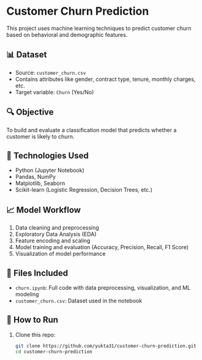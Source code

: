 # Customer Churn Prediction

This project uses machine learning techniques to predict customer churn based on behavioral and demographic features.

## 📊 Dataset
- Source: `customer_churn.csv`
- Contains attributes like gender, contract type, tenure, monthly charges, etc.
- Target variable: `Churn` (Yes/No)

## 🔍 Objective
To build and evaluate a classification model that predicts whether a customer is likely to churn.

## 🚀 Technologies Used
- Python (Jupyter Notebook)
- Pandas, NumPy
- Matplotlib, Seaborn
- Scikit-learn (Logistic Regression, Decision Trees, etc.)

## 📈 Model Workflow
1. Data cleaning and preprocessing
2. Exploratory Data Analysis (EDA)
3. Feature encoding and scaling
4. Model training and evaluation (Accuracy, Precision, Recall, F1 Score)
5. Visualization of model performance

## 📂 Files Included
- `churn.ipynb`: Full code with data preprocessing, visualization, and ML modeling
- `customer_churn.csv`: Dataset used in the notebook

## 📌 How to Run
1. Clone this repo:
   ```bash
   git clone https://github.com/yukta31/customer-churn-prediction.git
   cd customer-churn-prediction
